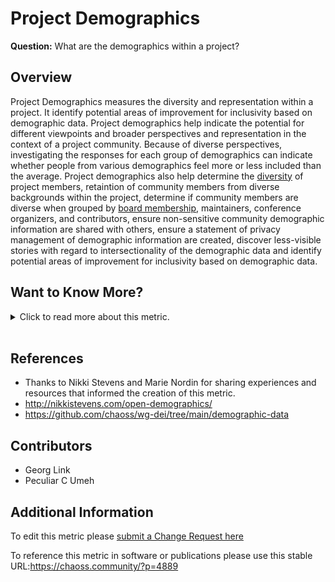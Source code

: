 # Project Demographics

**Question:** What are the demographics within a project?

## Overview

Project Demographics measures the diversity and representation within a project.  It identify potential areas of improvement for inclusivity based on demographic data. Project demographics help indicate the potential for different viewpoints and broader perspectives and representation in the context of a project community. Because of diverse perspectives, investigating the responses for each group of demographics can indicate whether people from various demographics feel more or less included than the average.
Project demographics also help determine the [diversity](https://github.com/drnikki/open-demographics) of project members, retaintion of community members from diverse backgrounds within the project, determine if community members are diverse when grouped by [board membership](https://github.com/chaoss/wg-dei/blob/main/focus-areas/governance/board-council-diversity.md), maintainers, conference organizers, and contributors, ensure non-sensitive community demographic information are shared with others, ensure a statement of privacy management of demographic information are created, discover less-visible stories with regard to intersectionality of the demographic data and identify potential areas of improvement for inclusivity based on demographic data.

## Want to Know More?

<span markdown="1"><details>

<summary>Click to read more about this metric.</summary>

### Data Collection Strategies

*   Use a survey to gather project demographics. (For example, using the Open Demographics questions)
*   Survey all community members via project communication channels
*   Survey new community members as identified through such ways as attending newcomer office hours, recent introductions, and first time issues and merge requests.
*   Survey project maintainers.
*   Survey that is activated by certain types of contributions (i.e., commits, issues, merge requests).

### Filters

*   Demographics as described in the CHAOSS repository of demographic data.
*   Demographics of different [types of contributors](https://chaoss.community/metric-types-of-contributions/). Contribution types may include:
    *   Writing Code
    *   Reviewing Code
    *   Bug Triaging
    *   Quality Assurance and Testing
    *   Security-Related Activities
    *   Localization/L10N and Translation
    *   Event Organization
    *   Documentation Authorship
    *   Community Building and Management
    *   Teaching and Tutorial Building
    *   Troubleshooting and Support
    *   Creative Work and Design
    *   User Interface, User Experience, and Accessibility
    *   Social Media Management
    *   User Support and Answering Questions
    *   Writing Articles
    *   Public Relations - Interviews with Technical Press
    *   Speaking at Events
    *   Marketing and Campaign Advocacy
    *   Website Development
    *   Legal Council
    *   Financial Management

</details></span><br>

## References

*   Thanks to Nikki Stevens and Marie Nordin for sharing experiences and resources that informed the creation of this metric.
*   <http://nikkistevens.com/open-demographics/>
*   <https://github.com/chaoss/wg-dei/tree/main/demographic-data>

## Contributors

*   Georg Link
*   Peculiar C Umeh

## Additional Information

To edit this metric please [submit a Change Request here](https://github.com/chaoss/wg-dei/blob/main/focus-areas/project-and-community/project-demographics.md)

To reference this metric in software or publications please use this stable URL:<https://chaoss.community/?p=4889>

<!-- # For groupings in the knowledge base
Context tags: Project
Keyword tags: Community demographics, diversity, underrepresented, survey, marginalized, belonging 
-->
